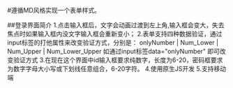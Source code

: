 #遵循MD风格实现一个表单样式。

##登录界面简介
1.点击输入框后，文字会动画过渡到左上角,输入框会变大，失去焦点时如果输入框内没文字输入框会重新变小；
2.表单支持四种数据验证，通过input标签的打他属性来改变验证方式，分别是：
 onlyNumber | Num_Lower | Num_Upper | Num_Lower_Upper 如通过input标签data="onlyNumber" 即可改变验证方式
3.在现在这个界面中id输入框要求纯数字，长度为6-20，密码框要求为数字字母大小写或下划线任意组合，6-20字符。
4.使用原生JS开发
5.支持移动端
